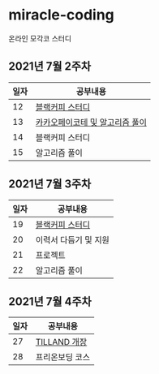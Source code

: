 # miracle-coding

온라인 모각코 스터디

## 2021년 7월 2주차
일자|공부내용|
|---|---|
|12|[블랙커피 스터디](https://github.com/ink-0/js-todo-list-step1)|
|13|[카카오페이코테 및 알고리즘 풀이](https://github.com/ink-0/training/blob/main/algo/Python/codility/PermCheck.py)|
|14|블랙커피 스터디|
|15|알고리즘 풀이|

## 2021년 7월 3주차
일자|공부내용|
|---|---|
|19|[블랙커피 스터디](https://github.com/ink-0/js-todo-list-step1)|
|20|이력서 다듬기 및 지원|
|21|프로젝트|
|22|알고리즘 풀이|


## 2021년 7월 4주차
일자|공부내용|
|---|---|
|27|[TILLAND 개장](https://velog.io/@tami/TIL-0-TIL-%EC%9D%84-%EC%93%B0%EA%B8%B0-%EC%8B%AB%EC%9D%80-%EC%9D%B4%EC%9C%A0-10%EA%B0%80%EC%A7%80)|
|28|프리온보딩 코스|

